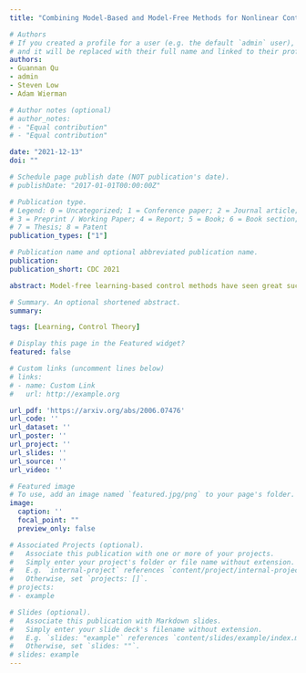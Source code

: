 ```yaml
---
title: "Combining Model-Based and Model-Free Methods for Nonlinear Control: A Provably Convergent Policy Gradient Approach"

# Authors
# If you created a profile for a user (e.g. the default `admin` user), write the username (folder name) here 
# and it will be replaced with their full name and linked to their profile.
authors:
- Guannan Qu
- admin
- Steven Low
- Adam Wierman

# Author notes (optional)
# author_notes:
# - "Equal contribution"
# - "Equal contribution"

date: "2021-12-13"
doi: ""

# Schedule page publish date (NOT publication's date).
# publishDate: "2017-01-01T00:00:00Z"

# Publication type.
# Legend: 0 = Uncategorized; 1 = Conference paper; 2 = Journal article;
# 3 = Preprint / Working Paper; 4 = Report; 5 = Book; 6 = Book section;
# 7 = Thesis; 8 = Patent
publication_types: ["1"]

# Publication name and optional abbreviated publication name.
publication:
publication_short: CDC 2021

abstract: Model-free learning-based control methods have seen great success recently. However, such methods typically suffer from poor sample complexity and limited convergence guarantees. This is in sharp contrast to classical model-based control, which has a rich theory but typically requires strong modeling assumptions. In this paper, we combine the two approaches to achieve the best of both worlds. We consider a dynamical system with both linear and non-linear components and develop a novel approach to use the linear model to define a warm start for a model-free, policy gradient method. We show this hybrid approach outperforms the model-based controller while avoiding the convergence issues associated with model-free approaches via both numerical experiments and theoretical analyses, in which we derive sufficient conditions on the non-linear component such that our approach is guaranteed to converge to the (nearly) global optimal controller.

# Summary. An optional shortened abstract.
summary:

tags: [Learning, Control Theory]

# Display this page in the Featured widget?
featured: false

# Custom links (uncomment lines below)
# links:
# - name: Custom Link
#   url: http://example.org

url_pdf: 'https://arxiv.org/abs/2006.07476'
url_code: ''
url_dataset: ''
url_poster: ''
url_project: ''
url_slides: ''
url_source: ''
url_video: ''

# Featured image
# To use, add an image named `featured.jpg/png` to your page's folder. 
image:
  caption: ''
  focal_point: ""
  preview_only: false

# Associated Projects (optional).
#   Associate this publication with one or more of your projects.
#   Simply enter your project's folder or file name without extension.
#   E.g. `internal-project` references `content/project/internal-project/index.md`.
#   Otherwise, set `projects: []`.
# projects:
# - example

# Slides (optional).
#   Associate this publication with Markdown slides.
#   Simply enter your slide deck's filename without extension.
#   E.g. `slides: "example"` references `content/slides/example/index.md`.
#   Otherwise, set `slides: ""`.
# slides: example
---
```

